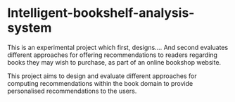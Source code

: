 # Intelligent-bookshelf-analysis-system

This is an experimental project which first, designs…. And second evaluates different 
 approaches for offering recommendations to readers regarding books they may wish to 
 purchase, as part of an online bookshop website.

 This project aims to design and evaluate different approaches for computing 
 recommendations within the book domain to provide personalised recommendations to the 
 users.
